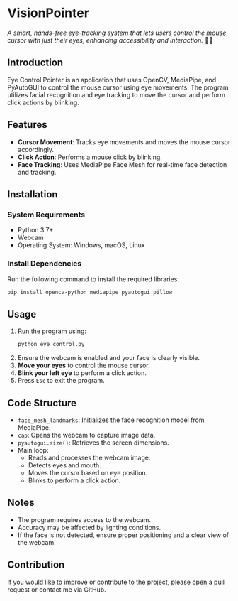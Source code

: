 # VisionPointer
*A smart, hands-free eye-tracking system that lets users control the mouse cursor with just their eyes, enhancing accessibility and interaction.* 🚀👀

## Introduction
Eye Control Pointer is an application that uses OpenCV, MediaPipe, and PyAutoGUI to control the mouse cursor using eye movements. The program utilizes facial recognition and eye tracking to move the cursor and perform click actions by blinking.

## Features
- **Cursor Movement**: Tracks eye movements and moves the mouse cursor accordingly.
- **Click Action**: Performs a mouse click by blinking.
- **Face Tracking**: Uses MediaPipe Face Mesh for real-time face detection and tracking.

## Installation
### System Requirements
- Python 3.7+
- Webcam
- Operating System: Windows, macOS, Linux

### Install Dependencies
Run the following command to install the required libraries:
```bash
pip install opencv-python mediapipe pyautogui pillow
```

## Usage
1. Run the program using:
   ```bash
   python eye_control.py
   ```
2. Ensure the webcam is enabled and your face is clearly visible.
3. **Move your eyes** to control the mouse cursor.
4. **Blink your left eye** to perform a click action.
5. Press `Esc` to exit the program.

## Code Structure
- `face_mesh_landmarks`: Initializes the face recognition model from MediaPipe.
- `cap`: Opens the webcam to capture image data.
- `pyautogui.size()`: Retrieves the screen dimensions.
- Main loop:
  - Reads and processes the webcam image.
  - Detects eyes and mouth.
  - Moves the cursor based on eye position.
  - Blinks to perform a click action.

## Notes
- The program requires access to the webcam.
- Accuracy may be affected by lighting conditions.
- If the face is not detected, ensure proper positioning and a clear view of the webcam.

## Contribution
If you would like to improve or contribute to the project, please open a pull request or contact me via GitHub.

